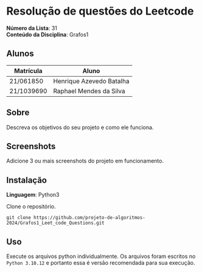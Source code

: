 # Resolução de questões do Leetcode

**Número da Lista**: 31<br>
**Conteúdo da Disciplina**: Grafos1<br>

## Alunos
|Matrícula | Aluno |
| -- | -- |
| 21/061850  |  Henrique Azevedo Batalha |
| 21/1039690  |  Raphael Mendes da Silva |

## Sobre 
Descreva os objetivos do seu projeto e como ele funciona. 

## Screenshots
Adicione 3 ou mais screenshots do projeto em funcionamento.

## Instalação 
**Linguagem**: Python3<br>

Clone o repositório.

```
git clone https://github.com/projeto-de-algoritmos-2024/Grafos1_Leet_code_Questions.git
```

## Uso 
Execute os arquivos python individualmente. Os arquivos foram escritos no `Python 3.10.12` e portanto essa é versão recomendada para sua execução.

<!--
## Outros 
Quaisquer outras informações sobre seu projeto podem ser descritas abaixo.
-->



